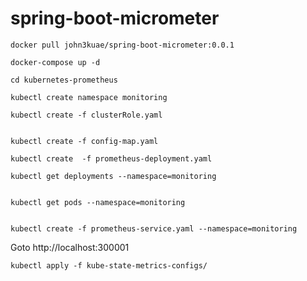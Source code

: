 # spring-boot-micrometer

```
docker pull john3kuae/spring-boot-micrometer:0.0.1

```

```
docker-compose up -d
```


```
cd kubernetes-prometheus

kubectl create namespace monitoring

kubectl create -f clusterRole.yaml


kubectl create -f config-map.yaml

kubectl create  -f prometheus-deployment.yaml 

kubectl get deployments --namespace=monitoring


kubectl get pods --namespace=monitoring


kubectl create -f prometheus-service.yaml --namespace=monitoring
```


Goto http://localhost:300001



```
kubectl apply -f kube-state-metrics-configs/



```
